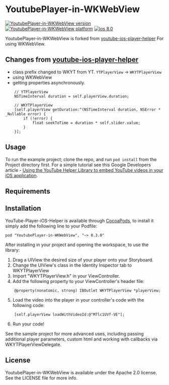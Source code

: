 # YoutubePlayer-in-WKWebView

[![YoutubePlayer-in-WKWebView version](https://img.shields.io/cocoapods/v/YoutubePlayer-in-WKWebView.svg?style=plastic)](http://cocoadocs.org/docsets/YoutubePlayer-in-WKWebView) [![YoutubePlayer-in-WKWebView platform](https://img.shields.io/cocoapods/p/YoutubePlayer-in-WKWebView.svg?style=plastic)](http://cocoadocs.org/docsets/YoutubePlayer-in-WKWebView) [![ios 8.0](https://img.shields.io/badge/ios-8.0-blue.svg?style=plastic)](http://cocoadocs.org/docsets/YoutubePlayer-in-WKWebView) 

YoutubePlayer-in-WKWebView is forked from [youtube-ios-player-helper](https://github.com/youtube/youtube-ios-player-helper) For using WKWebView.

## Changes from [youtube-ios-player-helper](https://github.com/youtube/youtube-ios-player-helper)

- class prefix changed to WKYT from YT. `YTPlayerView` -> `WKYTPlayerView`
- using WKWebView
- getting properties asynchronously.

```
	// YTPlayerView
	NSTimeInterval duration = self.playerView.duration;

	// WKYTPlayerView
    [self.playerView getDuration:^(NSTimeInterval duration, NSError * _Nullable error) {
        if (!error) {
            float seekToTime = duration * self.slider.value;
        }
    }];
```

## Usage

To run the example project; clone the repo, and run `pod install` from the Project directory first.  For a simple tutorial see this Google Developers article - [Using the YouTube Helper Library to embed YouTube videos in your iOS application](https://developers.google.com/youtube/v3/guides/ios_youtube_helper).

## Requirements

## Installation

YouTube-Player-iOS-Helper is available through [CocoaPods](http://cocoapods.org), to install
it simply add the following line to your Podfile:

    pod "YoutubePlayer-in-WKWebView", "~> 0.3.0"

After installing in your project and opening the workspace, to use the library:

  1. Drag a UIView the desired size of your player onto your Storyboard.
  2. Change the UIView's class in the Identity Inspector tab to WKYTPlayerView
  3. Import "WKYTPlayerView.h" in your ViewController.
  4. Add the following property to your ViewController's header file:
```objc
    @property(nonatomic, strong) IBOutlet WKYTPlayerView *playerView;
```
  5. Load the video into the player in your controller's code with the following code:
```objc
    [self.playerView loadWithVideoId:@"M7lc1UVf-VE"];
```
  6. Run your code!

See the sample project for more advanced uses, including passing additional player parameters, custom html and
working with callbacks via WKYTPlayerViewDelegate.


## License

YoutubePlayer-in-WKWebView is available under the Apache 2.0 license. See the LICENSE file for more info.
